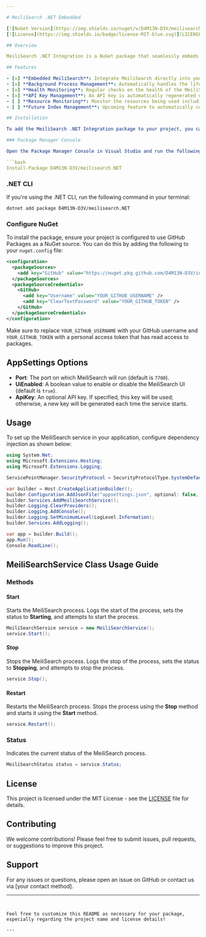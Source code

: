 ```yaml
---

# MeiliSearch .NET Embedded

[![NuGet Version](https://img.shields.io/nuget/v/D4M13N-D3V/meilisearch.NET.svg)](https://nuget.pkg.github.com/D4M13N-D3V/packages/meilisearch.NET)  
[![License](https://img.shields.io/badge/license-MIT-blue.svg)](LICENSE)

## Overview

MeiliSearch .NET Integration is a NuGet package that seamlessly embeds MeiliSearch into your C# application. It manages the background process and health checks for you, simplifying the integration of full-text search capabilities. In future updates, it will also handle automatic compression and decompression of indexes to help manage local storage usage effectively.

## Features

- [x] **Embedded MeiliSearch**: Integrate MeiliSearch directly into your application.
- [x] **Background Process Management**: Automatically handles the lifecycle of the MeiliSearch process.
- [x] **Health Monitoring**: Regular checks on the health of the MeiliSearch instance.
- [x] **API Key Management**: An API key is automatically regenerated every time the MeiliSearch service starts unless one is specified in the configuration.
- [ ] **Resource Monitoring**: Monitor the resources being used including storage by your MeiliSearch.
- [ ] **Future Index Management**: Upcoming feature to automatically compress and decompress indexes for optimized local storage.

## Installation

To add the MeiliSearch .NET Integration package to your project, you can install it directly from the GitHub Package repository. Follow the steps below based on your preferred method:

### Package Manager Console

Open the Package Manager Console in Visual Studio and run the following command:

```bash
Install-Package D4M13N-D3V/meilisearch.NET
```

### .NET CLI

If you're using the .NET CLI, run the following command in your terminal:

```bash
dotnet add package D4M13N-D3V/meilisearch.NET
```

### Configure NuGet

To install the package, ensure your project is configured to use GitHub Packages as a NuGet source. You can do this by adding the following to your `nuget.config` file:

```xml
<configuration>
  <packageSources>
    <add key="GitHub" value="https://nuget.pkg.github.com/D4M13N-D3V/index.json" />
  </packageSources>
  <packageSourceCredentials>
    <GitHub>
      <add key="Username" value="YOUR_GITHUB_USERNAME" />
      <add key="ClearTextPassword" value="YOUR_GITHUB_TOKEN" />
    </GitHub>
  </packageSourceCredentials>
</configuration>
```

Make sure to replace `YOUR_GITHUB_USERNAME` with your GitHub username and `YOUR_GITHUB_TOKEN` with a personal access token that has read access to packages.

## AppSettings Options

- **Port**: The port on which MeiliSearch will run (default is `7700`).
- **UiEnabled**: A boolean value to enable or disable the MeiliSearch UI (default is `true`).
- **ApiKey**: An optional API key. If specified, this key will be used; otherwise, a new key will be generated each time the service starts.

## Usage

To set up the MeiliSearch service in your application, configure dependency injection as shown below:

```csharp
using System.Net;
using Microsoft.Extensions.Hosting;
using Microsoft.Extensions.Logging;

ServicePointManager.SecurityProtocol = SecurityProtocolType.SystemDefault;

var builder = Host.CreateApplicationBuilder();
builder.Configuration.AddJsonFile("appsettings.json", optional: false, reloadOnChange: true);
builder.Services.AddMeiliSearchService();
builder.Logging.ClearProviders();
builder.Logging.AddConsole();
builder.Logging.SetMinimumLevel(LogLevel.Information);
builder.Services.AddLogging();

var app = builder.Build();
app.Run();
Console.ReadLine();
```

## MeiliSearchService Class Usage Guide

### Methods

#### Start

Starts the MeiliSearch process. Logs the start of the process, sets the status to **Starting**, and attempts to start the process.

```csharp
MeiliSearchService service = new MeiliSearchService();
service.Start();
```

#### Stop

Stops the MeiliSearch process. Logs the stop of the process, sets the status to **Stopping**, and attempts to stop the process.

```csharp
service.Stop();
```

#### Restart

Restarts the MeiliSearch process. Stops the process using the **Stop** method and starts it using the **Start** method.

```csharp
service.Restart();
```

### Status

Indicates the current status of the MeiliSearch process.

```csharp
MeiliSearchStatus status = service.Status;
```

## License

This project is licensed under the MIT License - see the [LICENSE](LICENSE) file for details.

## Contributing

We welcome contributions! Please feel free to submit issues, pull requests, or suggestions to improve this project.

## Support

For any issues or questions, please open an issue on GitHub or contact us via [your contact method].

---
```


Feel free to customize this README as necessary for your package, especially regarding the project name and license details!

---
